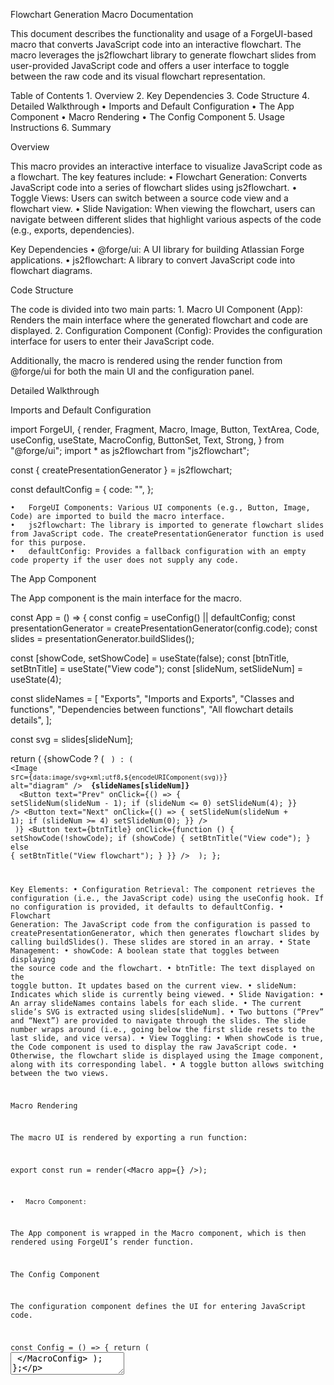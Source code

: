 Flowchart Generation Macro Documentation

This document describes the functionality and usage of a ForgeUI-based macro that converts JavaScript code into an interactive flowchart. The macro leverages the js2flowchart library to generate flowchart slides from user-provided JavaScript code and offers a user interface to toggle between the raw code and its visual flowchart representation.

Table of Contents
	1.	Overview
	2.	Key Dependencies
	3.	Code Structure
	4.	Detailed Walkthrough
	•	Imports and Default Configuration
	•	The App Component
	•	Macro Rendering
	•	The Config Component
	5.	Usage Instructions
	6.	Summary

Overview

This macro provides an interactive interface to visualize JavaScript code as a flowchart. The key features include:
	•	Flowchart Generation: Converts JavaScript code into a series of flowchart slides using js2flowchart.
	•	Toggle Views: Users can switch between a source code view and a flowchart view.
	•	Slide Navigation: When viewing the flowchart, users can navigate between different slides that highlight various aspects of the code (e.g., exports, dependencies).

Key Dependencies
	•	@forge/ui: A UI library for building Atlassian Forge applications.
	•	js2flowchart: A library to convert JavaScript code into flowchart diagrams.

Code Structure

The code is divided into two main parts:
	1.	Macro UI Component (App): Renders the main interface where the generated flowchart and code are displayed.
	2.	Configuration Component (Config): Provides the configuration interface for users to enter their JavaScript code.

Additionally, the macro is rendered using the render function from @forge/ui for both the main UI and the configuration panel.

Detailed Walkthrough

Imports and Default Configuration

import ForgeUI, {
  render,
  Fragment,
  Macro,
  Image,
  Button,
  TextArea,
  Code,
  useConfig,
  useState,
  MacroConfig,
  ButtonSet,
  Text,
  Strong,
} from "@forge/ui";
import * as js2flowchart from "js2flowchart";

const { createPresentationGenerator } = js2flowchart;

const defaultConfig = {
  code: "",
};

	•	ForgeUI Components: Various UI components (e.g., Button, Image, Code) are imported to build the macro interface.
	•	js2flowchart: The library is imported to generate flowchart slides from JavaScript code. The createPresentationGenerator function is used for this purpose.
	•	defaultConfig: Provides a fallback configuration with an empty code property if the user does not supply any code.

The App Component

The App component is the main interface for the macro.

const App = () => {
  const config = useConfig() || defaultConfig;
  const presentationGenerator = createPresentationGenerator(config.code);
  const slides = presentationGenerator.buildSlides();

  const [showCode, setShowCode] = useState(false);
  const [btnTitle, setBtnTitle] = useState("View code");
  const [slideNum, setSlideNum] = useState(4);

  const slideNames = [
    "Exports",
    "Imports and Exports",
    "Classes and functions",
    "Dependencies between functions",
    "All flowchart details details",
  ];

  const svg = slides[slideNum];

  return (
    <Fragment>
      {showCode ? (
        <Code text={config.code} language="javascript" />
      ) : (
        <Fragment>
          <Image
            src={`data:image/svg+xml;utf8,${encodeURIComponent(svg)}`}
            alt="diagram"
          />
          <Text>
            <Strong>{slideNames[slideNum]}</Strong>
          </Text>
          <ButtonSet>
            <Button
              text="Prev"
              onClick={() => {
                setSlideNum(slideNum - 1);
                if (slideNum <= 0) setSlideNum(4);
              }}
            />
            <Button
              text="Next"
              onClick={() => {
                setSlideNum(slideNum + 1);
                if (slideNum >= 4) setSlideNum(0);
              }}
            />
          </ButtonSet>
        </Fragment>
      )}
      <Button
        text={btnTitle}
        onClick={function () {
          setShowCode(!showCode);
          if (showCode) {
            setBtnTitle("View code");
          } else {
            setBtnTitle("View flowchart");
          }
        }}
      />
    </Fragment>
  );
};

Key Elements:
	•	Configuration Retrieval:
The component retrieves the configuration (i.e., the JavaScript code) using the useConfig hook. If no configuration is provided, it defaults to defaultConfig.
	•	Flowchart Generation:
The JavaScript code from the configuration is passed to createPresentationGenerator, which then generates flowchart slides by calling buildSlides(). These slides are stored in an array.
	•	State Management:
	•	showCode: A boolean state that toggles between displaying the source code and the flowchart.
	•	btnTitle: The text displayed on the toggle button. It updates based on the current view.
	•	slideNum: Indicates which slide is currently being viewed.
	•	Slide Navigation:
	•	An array slideNames contains labels for each slide.
	•	The current slide’s SVG is extracted using slides[slideNum].
	•	Two buttons (“Prev” and “Next”) are provided to navigate through the slides. The slide number wraps around (i.e., going below the first slide resets to the last slide, and vice versa).
	•	View Toggling:
	•	When showCode is true, the Code component is used to display the raw JavaScript code.
	•	Otherwise, the flowchart slide is displayed using the Image component, along with its corresponding label.
	•	A toggle button allows switching between the two views.

Macro Rendering

The macro UI is rendered by exporting a run function:

export const run = render(<Macro app={<App />} />);

	•	Macro Component:
The App component is wrapped in the Macro component, which is then rendered using ForgeUI’s render function.

The Config Component

The configuration component defines the UI for entering JavaScript code.

const Config = () => {
  return (
    <MacroConfig>
      <TextArea label="Enter Javascript code" name="code" />
    </MacroConfig>
  );
};

export const config = render(<Config />);

Key Elements:
	•	MacroConfig Container:
Provides the layout for the macro’s configuration settings.
	•	TextArea Input:
A text area labeled “Enter Javascript code” is provided for users to input the JavaScript code that will be used to generate the flowchart.
	•	Rendering the Configuration UI:
The configuration component is rendered by exporting config using the render function.

Usage Instructions
	1.	Enter Code in the Configuration Panel:
	•	When setting up the macro, enter your JavaScript code into the provided text area in the configuration interface.
	2.	View the Generated Flowchart:
	•	After saving the configuration, the macro processes the code and generates a set of flowchart slides.
	•	By default, the macro will display one of these slides as an SVG image.
	3.	Toggle Between Views:
	•	Use the toggle button to switch between viewing the source code (with syntax highlighting) and the generated flowchart.
	4.	Navigate Through Flowchart Slides:
	•	In flowchart view, use the “Prev” and “Next” buttons to navigate through different slides.
	•	Each slide is labeled (e.g., “Exports”, “Imports and Exports”) to indicate the aspect of the code being visualized.

Summary

This ForgeUI macro effectively transforms JavaScript code into an interactive flowchart, enhancing code analysis and understanding. The user interface supports toggling between the code view and flowchart view, as well as slide navigation to explore different structural elements of the code. The integration with the js2flowchart library makes it a powerful tool for visualizing code logic and dependencies.

Feel free to integrate this macro into your Atlassian Forge application and customize it further to suit your specific needs.
